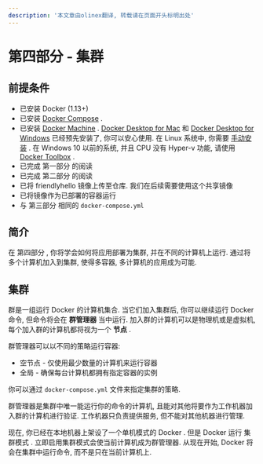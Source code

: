 ```yaml
---
description: '本文章由olinex翻译, 转载请在页面开头标明出处'
---
```


# 第四部分 - 集群

## 前提条件

* 已安装 Docker \(1.13+\)
* 已安装 [Docker Compose](https://docs.docker.com/compose/overview/) .
* 已安装 [Docker Machine](https://docs.docker.com/machine/overview/) . [Docker Desktop for Mac](https://docs.docker.com/docker-for-mac/) 和 [Docker Desktop for Windows](https://docs.docker.com/docker-for-windows/) 已经预先安装了, 你可以安心使用. 在 Linux 系统中, 你需要 [手动安装](https://docs.docker.com/machine/install-machine/#installing-machine-directly) . 在 Windows 10 以前的系统, 并且 CPU 没有 Hyper-v 功能, 请使用 [Docker Toolbox](https://docs.docker.com/toolbox/overview/) .
* 已完成 第一部分 的阅读
* 已完成 第二部分 的阅读
* 已将 friendlyhello 镜像上传至仓库. 我们在后续需要使用这个共享镜像
* 已将镜像作为已部署的容器运行
* 与 第三部分 相同的 `docker-compose.yml`

## 简介

在 第四部分 , 你将学会如何将应用部署为集群, 并在不同的计算机上运行. 通过将多个计算机加入到集群, 使得多容器, 多计算机的应用成为可能.

## 集群

群是一组运行 Docker 的计算机集合. 当它们加入集群后, 你可以继续运行 Docker 命令, 但命令将会在 **群管理器** 当中运行. 加入群的计算机可以是物理机或是虚拟机, 每个加入群的计算机都将视为一个 **节点** .

群管理器可以以不同的策略运行容器:

* 空节点 - 仅使用最少数量的计算机来运行容器
* 全局 - 确保每台计算机都拥有指定容器的实例

你可以通过 `docker-compose.yml` 文件来指定集群的策略.

群管理器是集群中唯一能运行你的命令的计算机, 且能对其他将要作为工作机器加入群的计算机进行验证. 工作机器只负责提供服务, 但不能对其他机器进行管理.

现在, 你已经在本地机器上架设了一个单机模式的 Docker . 但是 Docker 运行 集群模式 . 立即启用集群模式会使当前计算机成为群管理器. 从现在开始, Docker 将会在集群中运行命令, 而不是只在当前计算机上.

